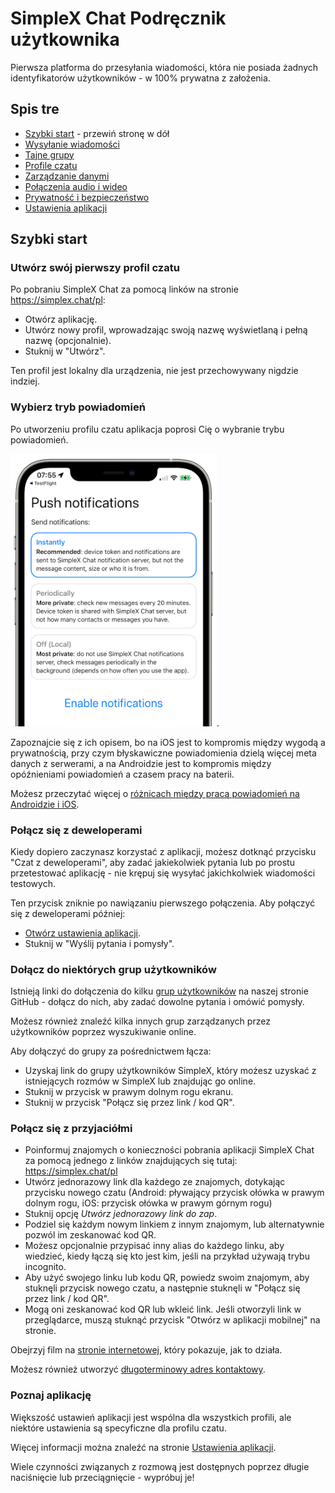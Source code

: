 # SimpleX Chat Podręcznik użytkownika

Pierwsza platforma do przesyłania wiadomości, która nie posiada żadnych identyfikatorów użytkowników - w 100% prywatna z założenia.

## Spis tre

- [Szybki start](#quick-start) - przewiń stronę w dół
- [Wysyłanie wiadomości](https://github.com/simplex-chat/simplex-chat/blob/stable/docs/lang/pl/docs/guide/send-messages.md)
- [Tajne grupy](https://github.com/simplex-chat/simplex-chat/blob/stable/docs/lang/pl/docs/guide/secret-groups.md)
- [Profile czatu](https://github.com/simplex-chat/simplex-chat/blob/stable/docs/lang/pl/docs/guide/chat-profiles.md)
- [Zarządzanie danymi](https://github.com/simplex-chat/simplex-chat/blob/stable/docs/lang/pl/docs/guide/managing-data.md)
- [Połączenia audio i wideo](https://github.com/simplex-chat/simplex-chat/blob/stable/docs/lang/pl/docs/guide/audio-video-calls.md)
- [Prywatność i bezpieczeństwo](https://github.com/simplex-chat/simplex-chat/blob/stable/docs/lang/pl/docs/guide/privacy-security.md)
- [Ustawienia aplikacji](https://github.com/simplex-chat/simplex-chat/blob/stable/docs/lang/pl/docs/guide/app-settings.md)

## Szybki start

### Utwórz swój pierwszy profil czatu

Po pobraniu SimpleX Chat za pomocą linków na stronie https://simplex.chat/pl:

- Otwórz aplikację.
- Utwórz nowy profil, wprowadzając swoją nazwę wyświetlaną i pełną nazwę (opcjonalnie).
- Stuknij w "Utwórz".

Ten profil jest lokalny dla urządzenia, nie jest przechowywany nigdzie indziej.

### Wybierz tryb powiadomień

Po utworzeniu profilu czatu aplikacja poprosi Cię o wybranie trybu powiadomień.

<img src="https://github.com/simplex-chat/simplex-chat/blob/stable/blog/images/20220711-notifications.png" width="330">.

Zapoznajcie się z ich opisem, bo na iOS jest to kompromis między wygodą a prywatnością, przy czym błyskawiczne powiadomienia dzielą więcej meta danych z serwerami, a na Androidzie jest to kompromis między opóźnieniami powiadomień a czasem pracy na baterii.

Możesz przeczytać więcej o [różnicach między pracą powiadomień na Androidzie i iOS](https://github.com/simplex-chat/simplex-chat/blob/stable/docs/lang/pl/blog/20220404-simplex-chat-instant-notifications.md).

### Połącz się z deweloperami

Kiedy dopiero zaczynasz korzystać z aplikacji, możesz dotknąć przycisku "Czat z deweloperami", aby zadać jakiekolwiek pytania lub po prostu przetestować aplikację - nie krępuj się wysyłać jakichkolwiek wiadomości testowych.

Ten przycisk zniknie po nawiązaniu pierwszego połączenia. Aby połączyć się z deweloperami później:

- [Otwórz ustawienia aplikacji](https://github.com/simplex-chat/simplex-chat/blob/stable/docs/lang/pl/docs/guide/app-settings.md#opening-the-app-settings).
- Stuknij w "Wyślij pytania i pomysły".

### Dołącz do niektórych grup użytkowników

Istnieją linki do dołączenia do kilku [grup użytkowników](https://github.com/simplex-chat/simplex-chat/blob/stable/docs/lang/pl/README.md#join-user-groups) na naszej stronie GitHub - dołącz do nich, aby zadać dowolne pytania i omówić pomysły.

Możesz również znaleźć kilka innych grup zarządzanych przez użytkowników poprzez wyszukiwanie online.

Aby dołączyć do grupy za pośrednictwem łącza:

- Uzyskaj link do grupy użytkowników SimpleX, który możesz uzyskać z istniejących rozmów w SimpleX lub znajdując go online.
- Stuknij w przycisk w prawym dolnym rogu ekranu.
- Stuknij w przycisk "Połącz się przez link / kod QR".

### Połącz się z przyjaciółmi

- Poinformuj znajomych o konieczności pobrania aplikacji SimpleX Chat za pomocą jednego z linków znajdujących się tutaj: https://simplex.chat/pl
- Utwórz jednorazowy link dla każdego ze znajomych, dotykając przycisku nowego czatu (Android: pływający przycisk ołówka w prawym dolnym rogu, iOS: przycisk ołówka w prawym górnym rogu)
- Stuknij opcję _Utwórz jednorazowy link do zap_.
- Podziel się każdym nowym linkiem z innym znajomym, lub alternatywnie pozwól im zeskanować kod QR.
- Możesz opcjonalnie przypisać inny alias do każdego linku, aby wiedzieć, kiedy łączą się kto jest kim, jeśli na przykład używają trybu incognito.
- Aby użyć swojego linku lub kodu QR, powiedz swoim znajomym, aby stuknęli przycisk nowego czatu, a następnie stuknęli w "Połącz się przez link / kod QR".
- Mogą oni zeskanować kod QR lub wkleić link. Jeśli otworzyli link w przeglądarce, muszą stuknąć przycisk "Otwórz w aplikacji mobilnej" na stronie.

Obejrzyj film na [stronie internetowej](https://simplex.chat/pl), który pokazuje, jak to działa.

Możesz również utworzyć [długoterminowy adres kontaktowy](https://github.com/simplex-chat/simplex-chat/blob/stable/docs/lang/pl/docs/guide/app-settings.md#your-simplex-contact-address).

### Poznaj aplikację

Większość ustawień aplikacji jest wspólna dla wszystkich profili, ale niektóre ustawienia są specyficzne dla profilu czatu.

Więcej informacji można znaleźć na stronie [Ustawienia aplikacji](https://github.com/simplex-chat/simplex-chat/blob/stable/docs/lang/pl/docs/guide/app-settings.md).

Wiele czynności związanych z rozmową jest dostępnych poprzez długie naciśnięcie lub przeciągnięcie - wypróbuj je!
